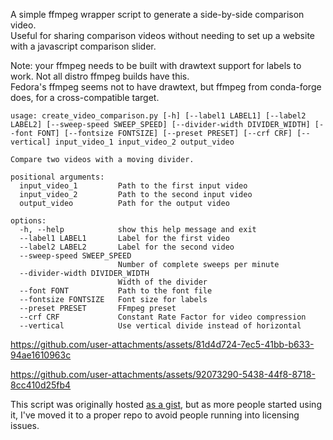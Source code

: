 A simple ffmpeg wrapper script to generate a side-by-side comparison video.  
Useful for sharing comparison videos without needing to set up a website with a javascript comparison slider.

Note: your ffmpeg needs to be built with drawtext support for labels to work. Not all distro ffmpeg builds have this.  
Fedora's ffmpeg seems not to have drawtext, but ffmpeg from conda-forge does, for a cross-compatible target.

```
usage: create_video_comparison.py [-h] [--label1 LABEL1] [--label2 LABEL2] [--sweep-speed SWEEP_SPEED] [--divider-width DIVIDER_WIDTH] [--font FONT] [--fontsize FONTSIZE] [--preset PRESET] [--crf CRF] [--vertical] input_video_1 input_video_2 output_video

Compare two videos with a moving divider.

positional arguments:
  input_video_1         Path to the first input video
  input_video_2         Path to the second input video
  output_video          Path for the output video

options:
  -h, --help            show this help message and exit
  --label1 LABEL1       Label for the first video
  --label2 LABEL2       Label for the second video
  --sweep-speed SWEEP_SPEED
                        Number of complete sweeps per minute
  --divider-width DIVIDER_WIDTH
                        Width of the divider
  --font FONT           Path to the font file
  --fontsize FONTSIZE   Font size for labels
  --preset PRESET       FFmpeg preset
  --crf CRF             Constant Rate Factor for video compression
  --vertical            Use vertical divide instead of horizontal
```



https://github.com/user-attachments/assets/81d4d724-7ec5-41bb-b633-94ae1610963c



https://github.com/user-attachments/assets/92073290-5438-44f8-8718-8cc410d25fb4



This script was originally hosted [as a gist](https://gist.github.com/SharkWipf/0d2781bbf82f04e331e6e1cf3d5393a9), but as more people started using it, I've moved it to a proper repo to avoid people running into licensing issues.

